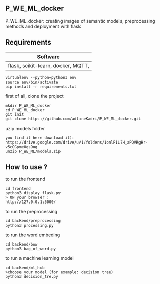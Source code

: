 ## P_WE_ML_docker
P_WE_ML_docker: creating images of semantic models, preprocessing methods and deployment with flask

## Requirements

| Software  |
| ----------------- | 
|    flask, scikit-learn, docker, MQTT, | 

```
virtualenv --python=python3 env
source env/bin/activate
pip install -r requirements.txt
```

first of all, clone the project 
```
mkdir P_WE_ML_docker
cd P_WE_ML_docker
git init
git clone https://github.com/adlaneKadri/P_WE_ML_docker.git
```
uzip models folder
```
you find it here download it): https://drive.google.com/drive/u/1/folders/1onlP1L7H_aPQVRgHr-v5cOGpme0qs9ug
unzip P_WE_ML/models.zip
```

## How to use ?
to run the frontend 
```
cd frontend
python3 display_flask.py
> ON your browser : 
http://127.0.0.1:5000/
```

to run the preprocessing
```
cd backend/preprocessing
python3 processing.py
```

to run the word embeding
```
cd backend/bow
python3 bag_of_word.py
```
to run a machine learning model
```
cd backend/ml_hub
>choose your model (for example: decision tree)
python3 decision_tre.py
```
